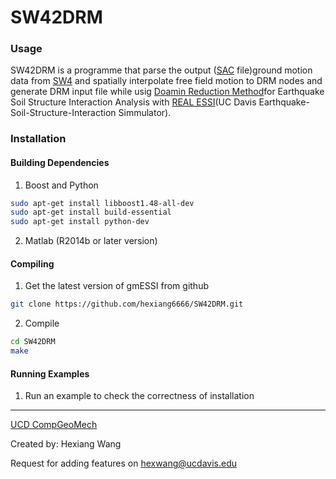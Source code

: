 SW42DRM
===========================

### Usage

SW42DRM is a programme that parse the output ([SAC](https://ds.iris.edu/files/sac-manual/manual/file_format.html) file)ground motion data from [SW4](https://computation.llnl.gov/projects/serpentine-wave-propagation/software) and spatially interpolate free field motion to DRM nodes and generate DRM input file while usig [Doamin Reduction Method](http://www.bssaonline.org/content/93/2/817.short)for Earthquake Soil Structure Interaction Analysis with [REAL ESSI](http://sokocalo.engr.ucdavis.edu/~jeremic/Real_ESSI_Simulator/)(UC Davis Earthquake-Soil-Structure-Interaction Simmulator). 

### Installation

#### Building Dependencies

1) Boost and Python

```bash
sudo apt-get install libboost1.48-all-dev
sudo apt-get install build-essential
sudo apt-get install python-dev 
```
2) Matlab (R2014b or later version)

#### Compiling

1) Get the latest version of gmESSI from github

```bash
git clone https://github.com/hexiang6666/SW42DRM.git
```

2) Compile

```bash
cd SW42DRM
make
```

#### Running Examples 

1) Run an example to check the correctness of installation

---
[UCD CompGeoMech](http://sokocalo.engr.ucdavis.edu/~jeremic/)

Created by: Hexiang Wang

Request for adding features on hexwang@ucdavis.edu
